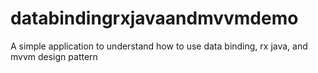 # databindingrxjavaandmvvmdemo
A simple application to understand how to use data binding, rx java, and mvvm design pattern
